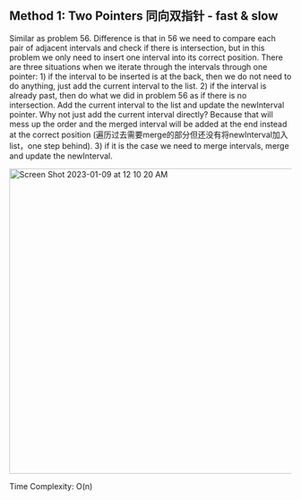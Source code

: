 ## Method 1: Two Pointers 同向双指针 - fast & slow

Similar as problem 56. Difference is that in 56 we need to compare each pair of adjacent intervals and check if there is intersection, but in this problem we only need to insert one interval into its correct position. There are three situations when we iterate through the intervals through one pointer: 1) if the interval to be inserted is at the back, then we do not need to do anything, just add the current interval to the list. 2) if the interval is already past, then do what we did in problem 56 as if there is no intersection. Add the current interval to the list and update the newInterval pointer. Why not just add the current interval directly? Because that will mess up the order and the merged interval will be added at the end instead at the correct position (遍历过去需要merge的部分但还没有将newInterval加入list，one step behind). 3) if it is the case we need to merge intervals, merge and update the newInterval.

<img width="545" alt="Screen Shot 2023-01-09 at 12 10 20 AM" src="https://user-images.githubusercontent.com/106039830/211249509-8fdf91fb-8b0c-4c43-817b-ba1636cb051c.png">

Time Complexity: O(n)
